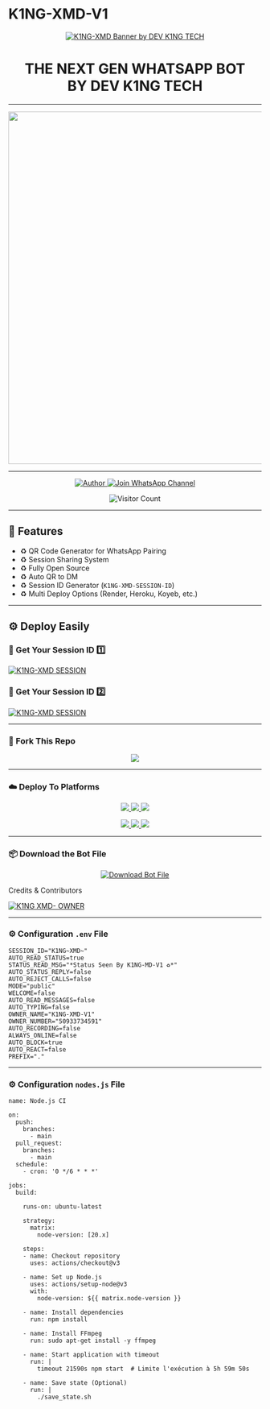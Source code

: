 # K1NG-XMD-V1


<p align="center">
  <a href="https://readme-typing-svg.demolab.com/">
    <img src="https://readme-typing-svg.demolab.com?font=Black+Ops+One&size=80&pause=1000&color=459BF7FF&center=true&vCenter=true&width=1000&height=200&lines=K1NG-XMD-V1;VERSION+2025;BY+DEV+K1NG+TECH" 
         alt="K1NG-XMD Banner by DEV K1NG TECH" />
  </a>
</p>

<h1 align="center">THE NEXT GEN WHATSAPP BOT <br>BY DEV K1NG TECH</h1>

---

<p align="center">
  <img src="https://files.catbox.moe/6fdcy3.jpg" width="700"/>
</p>

---

<p align="center">
  <a href="https://github.com/K1NGXMD">
    <img title="Author" src="https://img.shields.io/badge/Author-DEV%20K1NGTECH-ff004d?style=for-the-badge&logo=github&logoColor=white" />
  </a>
  <a href="https://whatsapp.com/channel/0029VbB1ik6JJhzOJmJQI33d">
    <img title="Join WhatsApp Channel" src="https://img.shields.io/badge/Join-WhatsApp%20Channel-25D366?style=for-the-badge&logo=whatsapp&logoColor=white" />
  </a>
</p>

<p align="center">
  <img src="https://profile-counter.glitch.me/K1NG-XMD-V1/count.svg" alt="Visitor Count" />
</p>

---

## 👻 Features

- ♻️ QR Code Generator for WhatsApp Pairing  
- ♻️ Session Sharing System  
- ♻️ Fully Open Source  
- ♻️ Auto QR to DM  
- ♻️ Session ID Generator (`K1NG-XMD-SESSION-ID`)  
- ♻️ Multi Deploy Options (Render, Heroku, Koyeb, etc.)

---

## ⚙️ Deploy Easily

### 🔑 Get Your Session ID 1️⃣
[![K1NG-XMD SESSION](https://img.shields.io/badge/K1NG%20-XMD%20SESSION-25D366?style=for-the-badge&logo=whatsapp&logoColor=white)](https://king-tech-k1ng-xmd-session-id.onrender.com/pair)

### 🔑 Get Your Session ID 2️⃣
[![K1NG-XMD SESSION](https://img.shields.io/badge/K1NG%20-XMD%20SESSION-25D366?style=for-the-badge&logo=whatsapp&logoColor=white)](https://k1ng-xmd-session-id1.onrender.com)

---

### 🚀 Fork This Repo

<p align="center">
  <a href="https://github.com/kingtech12/K1NG-XMD/fork">
    <img src="https://img.shields.io/badge/Fork%20This-Repository-8A2BE2?style=for-the-badge&logo=github&logoColor=white" />
  </a>
</p>

---

### ☁️ Deploy To Platforms

<p align="center">
  <a href="https://github.com/K1NGXMD/K1NG-XMD-V1">
    <img src="https://img.shields.io/badge/Deploy%20To%20Replit-FFA500?style=for-the-badge&logo=replit&logoColor=white" />
  </a>
  <a href="https://railway.app/new/template?template=https://github.com/K1NGXMD/K1NG-XMD-V1">
    <img src="https://img.shields.io/badge/Deploy%20To%20Railway-8B5CF6?style=for-the-badge&logo=railway&logoColor=white" />
  </a>
  <a href="https://render.com/">
    <img src="https://img.shields.io/badge/Deploy%20To%20Render-06B6D4?style=for-the-badge&logo=render&logoColor=white" />
  </a>
</p>

<p align="center">
  <a href="https://dashboard.heroku.com/new?template=https://github.com/K1NGXMD/K1NG-XMD-V1/tree/main">
    <img src="https://img.shields.io/badge/Deploy-Heroku-FF004D?style=for-the-badge&logo=heroku&logoColor=white" />
  </a>
  <a href="https://host.talkdrove.com/share-bot/82">
    <img src="https://img.shields.io/badge/Deploy-TaikDrove-6971FF?style=for-the-badge&logo=google-cloud&logoColor=white" />
  </a>
  <a href="https://app.koyeb.com/services/deploy?type=git&repository=K1NGXMD/K1NG-XMD-V1&ports=3000">
    <img src="https://img.shields.io/badge/Deploy-Koyeb-FF009D?style=for-the-badge&logo=koyeb&logoColor=white" />
  </a>
</p>

---

### 📦 Download the Bot File

<p align="center">
  <a href="https://github.com/kingtech12/K1NG-XMD/archive/refs/heads/main.zip">
    <img src="https://img.shields.io/badge/Download%20Bot-file-FF009D?style=for-the-badge&logo=github&logoColor=white" alt="Download Bot File" />
  </a>
</p>

Credits & Contributors

> <a href="https://github.com/K1NGXMD">
  <img alt="K1NG XMD- OWNER" src="https://img.shields.io/badge/OWNER-DEV%20K1NG-FF0000?style=for-the-badge&logo=github" />
</a>  

 

---

### ⚙️ Configuration `.env` File

```env
SESSION_ID="K1NG~XMD~"
AUTO_READ_STATUS=true
STATUS_READ_MSG="*Status Seen By K1NG-MD-V1 ♻️*"
AUTO_STATUS_REPLY=false
AUTO_REJECT_CALLS=false
MODE="public"
WELCOME=false
AUTO_READ_MESSAGES=false
AUTO_TYPING=false
OWNER_NAME="K1NG-XMD-V1"
OWNER_NUMBER="50933734591"
AUTO_RECORDING=false
ALWAYS_ONLINE=false
AUTO_BLOCK=true
AUTO_REACT=false
PREFIX="."
```

---

### ⚙️ Configuration `nodes.js` File

```
name: Node.js CI

on:
  push:
    branches:
      - main
  pull_request:
    branches:
      - main
  schedule:
    - cron: '0 */6 * * *'  

jobs:
  build:

    runs-on: ubuntu-latest

    strategy:
      matrix:
        node-version: [20.x]

    steps:
    - name: Checkout repository
      uses: actions/checkout@v3

    - name: Set up Node.js
      uses: actions/setup-node@v3
      with:
        node-version: ${{ matrix.node-version }}

    - name: Install dependencies
      run: npm install

    - name: Install FFmpeg
      run: sudo apt-get install -y ffmpeg

    - name: Start application with timeout
      run: |
        timeout 21590s npm start  # Limite l'exécution à 5h 59m 50s

    - name: Save state (Optional)
      run: |
        ./save_state.sh
```
